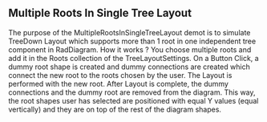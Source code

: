 ## Multiple Roots In Single Tree Layout
The purpose of the MultipleRootsInSingleTreeLayout demot is to simulate TreeDown Layout which supports more than 1 root in one independent tree component in RadDiagram.
How it works ?
You choose multiple roots and add it in the Roots collection of the TreeLayoutSettings.
On a Button Click, a dummy root shape is created and dummy connections are created which connect the new root to the roots chosen by the user. The Layout is performed with the new root. After Layout is complete, the dummy connections and the dummy root are removed from the diagram.
This way, the root shapes user has selected are positioned with equal Y values (equal vertically) and they are on top of the rest of the diagram shapes.

[//]: <keywords: TreeLayoutSettings, topological, sort>